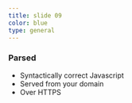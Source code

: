 ```yaml
---
title: slide 09
color: blue
type: general
---
```

### Parsed

* Syntactically correct Javascript
* Served from your domain
* Over HTTPS
